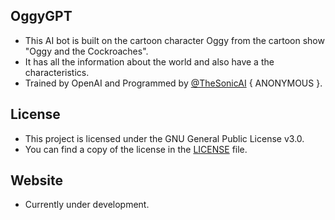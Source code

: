 ## OggyGPT
- This AI bot is built on the cartoon character Oggy from the cartoon show "Oggy and the Cockroaches".
- It has all the information about the world and also have a the characteristics.
- Trained by OpenAI and Programmed by [@TheSonicAI](https://github.com/thesonicai) { ANONYMOUS }.

## License
- This project is licensed under the GNU General Public License v3.0. 
- You can find a copy of the license in the [LICENSE](https://github.com/TheSonicAI/OggyGPT/blob/main/LICENSE) file.

## Website
- Currently under development.
